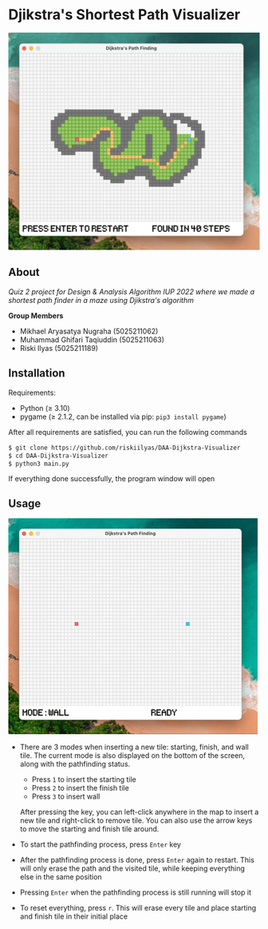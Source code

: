 # Djikstra's Shortest Path Visualizer

![preview](./readme_assets/preview.png)

## About

_Quiz 2 project for Design & Analysis Algorithm IUP 2022 where
we made a shortest path finder in a maze using Djikstra's algorithm_

**Group Members**

- Mikhael Aryasatya Nugraha (5025211062)
- Muhammad Ghifari Taqiuddin (5025211063)
- Riski Ilyas (5025211189)

## Installation

Requirements:

- Python (≥ 3.10)
- pygame (≥ 2.1.2, can be installed via pip: `pip3 install pygame`)

After all requirements are satisfied, you can run the following commands

```
$ git clone https://github.com/riskiilyas/DAA-Dijkstra-Visualizer
$ cd DAA-Dijkstra-Visualizer
$ python3 main.py
```

If everything done successfully, the program window will open

## Usage

![demo](./readme_assets/demo.gif)

- There are 3 modes when inserting a new tile: starting, finish, and wall tile.
  The current mode is also displayed on the bottom of the screen, along with
  the pathfinding status.
    - Press `1` to insert the starting tile
    - Press `2` to insert the finish tile
    - Press `3` to insert wall

  After pressing the key, you can left-click anywhere in the map to insert a new tile
  and right-click to remove tile. You can also use the arrow keys to move
  the starting and finish tile around.

- To start the pathfinding process, press `Enter` key
- After the pathfinding process is done, press `Enter` again
  to restart. This will only erase the path and the visited tile, while
  keeping everything else in the same position
- Pressing `Enter` when the pathfinding process is still running will stop it
- To reset everything, press `r`. This will erase every tile and place starting
  and finish tile in their initial place
